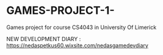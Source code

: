 # GAMES-PROJECT-1-
Games project for course CS4043 in University Of Limerick

NEW DEVELOPMENT DIARY :  https://nedaspetkus60.wixsite.com/nedasgamedevdiary
